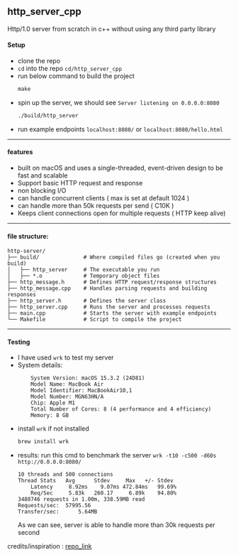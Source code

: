 ## http_server_cpp
Http/1.0 server from scratch in c++ without using any third party library

#### Setup
- clone the repo 
- `cd` into the repo `cd/http_server_cpp`
- run below command to build the project
    ```cmd
    make
    ```
- spin up the server, we should see `Server listening on 0.0.0.0:8080`
    ```cmd
    ./build/http_server
    ```
- run example endpoints `localhost:8080/` or `localhost:8080/hello.html`
---

#### features
- built on macOS and uses a single-threaded, event-driven design to be fast and scalable
- Support basic HTTP request and response
- non blocking I/O
- can handle concurrent clients ( max is set at default 1024 )
- can handle more than 50k requests per send ( C10K )
- Keeps client connections open for multiple requests ( HTTP keep alive)
---

#### file structure:
```
http-server/
├── build/              # Where compiled files go (created when you build)
│   ├── http_server     # The executable you run
│   ├── *.o             # Temporary object files
├── http_message.h      # Defines HTTP request/response structures
├── http_message.cpp    # Handles parsing requests and building responses
├── http_server.h       # Defines the server class
├── http_server.cpp     # Runs the server and processes requests
├── main.cpp            # Starts the server with example endpoints
└── Makefile            # Script to compile the project
```
---

#### Testing 
- I have used `wrk` to test my server 
- System details:
    ```
        System Version: macOS 15.3.2 (24D81)
        Model Name: MacBook Air
        Model Identifier: MacBookAir10,1
        Model Number: MGN63HN/A
        Chip: Apple M1
        Total Number of Cores: 8 (4 performance and 4 efficiency)
        Memory: 8 GB
    ```
- install `wrk` if not installed
    ```cmd 
    brew install wrk
    ```
- results: run this cmd to benchmark the server `wrk -t10 -c500 -d60s http://0.0.0.0:8080/ `
    ``` 
    10 threads and 500 connections
    Thread Stats   Avg      Stdev     Max   +/- Stdev
        Latency     8.92ms    9.07ms 472.84ms   99.69%
        Req/Sec     5.83k   260.17     6.89k    94.80%
    3480746 requests in 1.00m, 338.59MB read
    Requests/sec:  57995.56
    Transfer/sec:      5.64MB
    ```
    As we can see, server is able to handle more than 30k requests per second


credits/inspiration : [repo_link](https://github.com/trungams/http-server)
